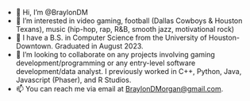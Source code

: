 - 👋 Hi, I’m @BraylonDM
- 👀 I’m interested in video gaming, football (Dallas Cowboys & Houston Texans), music (hip-hop, rap, R&B, smooth jazz, motivational rock)
- 🌱 I have a B.S. in Computer Science from the University of Houston-Downtown. Graduated in August 2023.
- 💞️ I’m looking to collaborate on any projects involving gaming development/programming or any entry-level software development/data analyst. I previously worked in C++, Python, Java, Javascript (Phaser), and R Studios.
- 📫 You can reach me via email at BraylonDMorgan@gmail.com.

<!---
BraylonDM/BraylonDM is a ✨ special ✨ repository because its `README.md` (this file) appears on your GitHub profile.
You can click the Preview link to take a look at your changes.
--->
